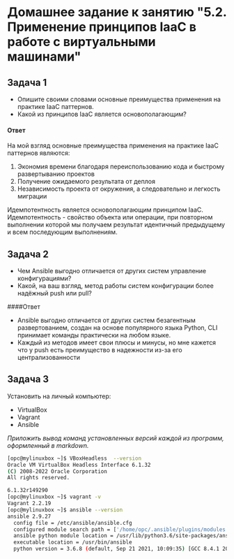 
# Домашнее задание к занятию "5.2. Применение принципов IaaC в работе с виртуальными машинами"

## Задача 1

- Опишите своими словами основные преимущества применения на практике IaaC паттернов.
- Какой из принципов IaaC является основополагающим?

#### Ответ
На мой взгляд основные преимущества применения на практике IaaC паттернов являются:
1. Экономия времени благодаря переиспользованию кода и быстрому развертыванию проектов
2. Получение ожидаемого результата от деплоя
3. Независимость проекта от окружения, а следовательно и легкость миграции


Идемпотентность является основополагающим принципом IaaC.
Идемпотентность - свойство объекта или операции, при повторном выполнении
которой мы получаем результат идентичный предыдущему и всем последующим выполнениям.
####

## Задача 2

- Чем Ansible выгодно отличается от других систем управление конфигурациями?
- Какой, на ваш взгляд, метод работы систем конфигурации более надёжный push или pull?

####Ответ
- Ansible выгодно отличается от других систем 
безагентным развертованием, создан на основе популярного языка Python, 
CLI принимает команды практически на любом языке.
- Каждый из методов имеет свои плюсы и минусы, но мне кажется что у push есть преимущество в надежности из-за его 
 централизованности 
####
## Задача 3

Установить на личный компьютер:

- VirtualBox
- Vagrant
- Ansible

*Приложить вывод команд установленных версий каждой из программ, оформленный в markdown.*
```bash
[opc@mylinuxbox ~]$ VBoxHeadless  --version
Oracle VM VirtualBox Headless Interface 6.1.32
(C) 2008-2022 Oracle Corporation
All rights reserved.

6.1.32r149290
[opc@mylinuxbox ~]$ vagrant -v
Vagrant 2.2.19
[opc@mylinuxbox ~]$ ansible --version
ansible 2.9.27
  config file = /etc/ansible/ansible.cfg
  configured module search path = ['/home/opc/.ansible/plugins/modules', '/usr/share/ansible/plugins/modules']
  ansible python module location = /usr/lib/python3.6/site-packages/ansible
  executable location = /usr/bin/ansible
  python version = 3.6.8 (default, Sep 21 2021, 10:09:35) [GCC 8.4.1 20200928 (Red Hat 8.4.1-1.0.3)]
```


